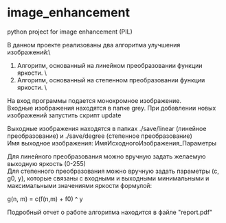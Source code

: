 # image_enhancement
python project for image enhancement (PIL)

В данном проекте реализованы два алгоритма улучшения изображений:\
1. Алгоритм, основанный на линейном преобразовании функции яркости. \
2. Алгоритм, основанный на степенном преобразовании функции яркости. \

На вход программы подается монохромное изображение.\
Входные изображения находятся в папке grey. При добавлении новых изображений запустить скрипт update

Выходные изображения находятся в папках ./save/linear (линейное преобразование) и ./save/degree (степенное преобразование) \
Имя выходное изображения: ИмяИсходногоИзображения_Параметры

Для линейного преобразования можно вручную задать желаемую выходную яркость (0-255) \
Для степенного преобразования можно вручную задать параметры (c, g0, y), которые связаны с входными и выходными минимальными и максимальными значениями яркости формулой:

g(n, m) = c(f(n,m) + f0) ^ y

Подробный отчет о работе алгоритма находится в файле "report.pdf"
